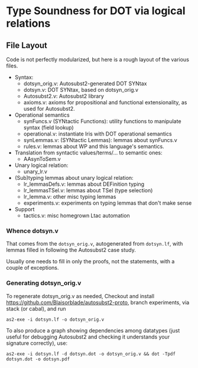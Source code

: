 # Type Soundness for DOT via logical relations

## File Layout

Code is not perfectly modularized, but here is a rough layout of the various files.

* Syntax:
  - dotsyn_orig.v: Autosubst2-generated DOT SYNtax
  - dotsyn.v: DOT SYNtax, based on dotsyn_orig.v
  - Autosubst2.v: Autosubst2 library
  - axioms.v: axioms for propositional and functional extensionality, as used for Autosubst2.
* Operational semantics
  - synFuncs.v (SYNtactic Functions): utility functions to manipulate syntax (field lookup)
  - operational.v: instantiate Iris with DOT operational semantics
  - synLemmas.v: (SYNtactic Lemmas): lemmas about synFuncs.v
  - rules.v: lemmas about WP and this language's semantics.
* Translation from syntactic values/terms/... to semantic ones:
  - AAsynToSem.v
* Unary logical relation:
  - unary_lr.v
* (Sub)typing lemmas about unary logical relation:
  - lr_lemmasDefs.v: lemmas about DEFinition typing
  - lr_lemmasTSel.v: lemmas about TSel (type selection)
  - lr_lemma.v: other misc typing lemmas
  - experiments.v: experiments on typing lemmas that don't make sense
* Support
  - tactics.v: misc homegrown Ltac automation

### Whence dotsyn.v

That comes from the `dotsyn_orig.v`, autogenerated from `dotsyn.lf`, with lemmas
filled in following the Autosubst2 case study.

Usually one needs to fill in only the proofs, not the statements, with a couple
of exceptions.

### Generating dotsyn_orig.v

To regenerate dotsyn_orig.v as needed,
Checkout and install https://github.com/Blaisorblade/autosubst2-proto, branch experiments, via stack (or cabal), and run
```
as2-exe -i dotsyn.lf -o dotsyn_orig.v
```

To also produce a graph showing dependencies among datatypes (just useful for debugging Autosubst2 and checking it understands your signature correctly), use:
```
as2-exe -i dotsyn.lf -d dotsyn.dot -o dotsyn_orig.v && dot -Tpdf dotsyn.dot -o dotsyn.pdf
```
